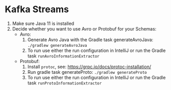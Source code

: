 # Kafka Streams

1. Make sure Java 11 is installed
2. Decide whether you want to use Avro or Protobuf for your Schemas:
    - Avro:
        1. Generate Avro Java with the Gradle task generateAvroJava: `./gradlew generateAvroJava`
      3. To run use either the run configuration in IntelliJ or run the Gradle task `runAvroInformationExtractor`
    - Protobuf:
        1. Install `protoc`, see: https://grpc.io/docs/protoc-installation/
        2. Run gradle task generateProto: `./gradlew generateProto`
        3. To run use either the run configuration in IntelliJ or run the Gradle task `runProtoInformationExtractor`
